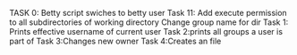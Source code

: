 TASK 0: Betty script swiches to betty user
Task 11: Add execute permission to all subdirectories of working directory
Change group name for dir
Task 1: Prints effective username of current user
Task 2:prints all groups a user is part of
Task 3:Changes new owner
Task 4:Creates an file
